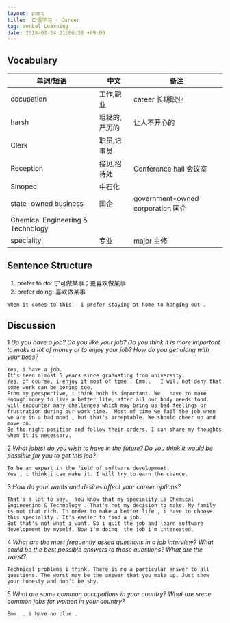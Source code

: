 ```yaml
---
layout: post
title:  口语学习 - Career
tag: Verbal Learning
date: 2018-03-24 21:06:20 +09:00
---
```


## Vocabulary


| 单词/短语 |  中文 | 备注 |
| --- | --- | --- |
| occupation  | 工作,职业 | career 长期职业 |
| harsh | 粗糙的,严厉的 | 让人不开心的 |
| Clerk | 职员,记事员 |  |
| Reception | 接见,招待处 | Conference hall 会议室 |
| Sinopec | 中石化 |  |
| state-owned business | 国企 | government-owned corporation 国企 |
| Chemical Engineering & Technology  |  |  |
| speciality | 专业 | major 主修 |


## Sentence Structure 

1. prefer to do: 宁可做某事；更喜欢做某事
2. prefer doing: 喜欢做某事

```
When it comes to this,  i prefer staying at home to hanging out .
```

## Discussion 

1 *Do you have a job? Do you like your job? Do you think it is more important to make a
lot of money or to enjoy your job? How do you get along with your boss?*

```
Yes, i have a job. 
It's been almost 5 years since graduating from university. 
Yes, of course, i enjoy it most of time . Emm..   I will not deny that some work can be boring too. 
From my perspective, i think both is important. We   have to make enough money to live a better life, after all our body needs food.  will encounter many challenges which may bring us bad feelings or frustration during our work time.  Most of time we fail the job when we are in a bad mood , but that's acceptable. We should cheer up and move on.  
Be the right position and follow their orders. I can share my thoughts when it is necessary. 
```

2 *What job(s) do you wish to have in the future? Do you think it would be possible for
you to get this job?*

```
To be an expert in the field of software development. 
Yes , i think i can make it. I will try to earn the chance. 
```

3 *How do your wants and desires affect your career options?*

```
That's a lot to say.  You know that my speciality is Chemical Engineering & Technology . That's not my decision to make. My family is not that rich. In order to make a better life , i have to choose this speciality . It's easier to find a job. 
But that's not what i want. So i quit the job and learn software development by myself. Now i'm doing  the job i'm interested. 
```


4 *What are the most frequently asked questions in a job interview? What could be the best
possible answers to those questions? What are the worst?*

```
Technical problems i think. There is no a particular answer to all questions. The worst may be the answer that you make up. Just show your honesty and don't be shy. 
```

5 *What are some common occupations in your country? What are some common jobs for
women in your country?*

```
Emm... i have no clue . 
```


